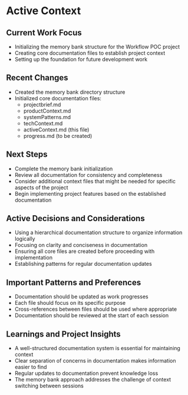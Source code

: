 # Active Context

## Current Work Focus
- Initializing the memory bank structure for the Workflow POC project
- Creating core documentation files to establish project context
- Setting up the foundation for future development work

## Recent Changes
- Created the memory bank directory structure
- Initialized core documentation files:
  - projectbrief.md
  - productContext.md
  - systemPatterns.md
  - techContext.md
  - activeContext.md (this file)
  - progress.md (to be created)

## Next Steps
- Complete the memory bank initialization
- Review all documentation for consistency and completeness
- Consider additional context files that might be needed for specific aspects of the project
- Begin implementing project features based on the established documentation

## Active Decisions and Considerations
- Using a hierarchical documentation structure to organize information logically
- Focusing on clarity and conciseness in documentation
- Ensuring all core files are created before proceeding with implementation
- Establishing patterns for regular documentation updates

## Important Patterns and Preferences
- Documentation should be updated as work progresses
- Each file should focus on its specific purpose
- Cross-references between files should be used where appropriate
- Documentation should be reviewed at the start of each session

## Learnings and Project Insights
- A well-structured documentation system is essential for maintaining context
- Clear separation of concerns in documentation makes information easier to find
- Regular updates to documentation prevent knowledge loss
- The memory bank approach addresses the challenge of context switching between sessions
